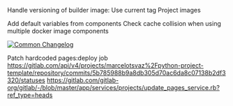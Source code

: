 Handle versioning of builder image: Use current tag
Project images



Add default variables from components
Check cache collision when using multiple docker image components

[![Common Changelog](https://common-changelog.org/badge.svg)](https://common-changelog.org)

Patch hardcoded pages:deploy job
	https://gitlab.com/api/v4/projects/marcelotsvaz%2Fpython-project-template/repository/commits/5b785988b9a8db305d70ac6da8c07138b2df3320/statuses
	https://gitlab.com/gitlab-org/gitlab/-/blob/master/app/services/projects/update_pages_service.rb?ref_type=heads